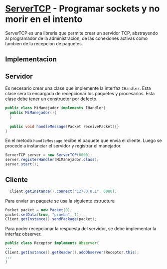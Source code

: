 [ServerTCP](http://sugarscope.net) - Programar sockets y no morir en el intento
=========
ServerTCP es una libreria que permite crear un servidor TCP, abstrayendo al programador de la administracion,
de las conexiones activas como tambien de la recepcion de paquetes.

Implementacion
--------------------------------------

Servidor
--------------------------------------

Es necesario crear una clase que implemente la interfaz `IHandler`. Esta clase sera la encargada de recepcionar los
paquetes y procesarlos.
Esta clase debe tener un constructor por defecto.

```java
public class MiManejador implements IHandler{
  public MiManejador(){
  }
  
  public void handleMessage(Packet receivePacket){}
}
```

En el metodo `handleMessage` recibe el paquete que envia el cliente.
Luego se procede a instanciar el servidor y registrar el manejador.

```java
ServerTCP server = new ServerTCP(6000);
server.registerHandler(MiManejador.class);
server.start();
```

Cliente
--------------------------------------

```java
  Client.getInstance().connect("127.0.0.1", 6000);
```

Para enviar un paquete se usa la siguiente estructura

```java
Packet packet = new Packet(0);
packet.setData(true, "prueba", 1);
Client.getInstance().sendPackage(packet);
```

Para poder recepcionar la respuesta del servidor, se debe implementar la interfaz observer.

```java
public class Receptor implements Observer{
...
Client.getInstance().getReader().addObserver(Receptor.this);
...
}
```

